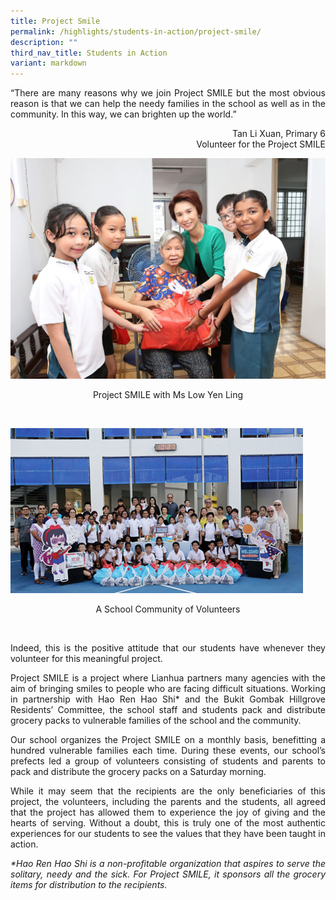 ```yaml
---
title: Project Smile
permalink: /highlights/students-in-action/project-smile/
description: ""
third_nav_title: Students in Action
variant: markdown
---
```

<p style="text-align: justify;">“There are many reasons why we join Project SMILE but the most obvious reason is that we can help the needy families in the school as well as in the community. In this way, we can brighten up the world.”</p>

<p style="text-align: right"> Tan Li Xuan, Primary 6 <br>Volunteer for the Project SMILE</p>

![](/images/Highlights/Project%20Smile/Project_SMILE_with_Ms_Low_Yen_Ling.jpg)
<p style="text-align: center">Project SMILE with Ms Low Yen Ling</p>
<br>

![](/images/Highlights/Project%20Smile/Picture1.png)
<p style="text-align: center">A School Community of Volunteers</p>
<br>
	
<p style="text-align: justify;">Indeed, this is the positive attitude that our students have whenever they volunteer for this meaningful project.</p>  

<p style="text-align: justify;">Project SMILE is a project where Lianhua partners many agencies with the aim of bringing smiles to people who are facing difficult situations. Working in partnership with Hao Ren Hao Shi* and the Bukit Gombak Hillgrove Residents’ Committee, the school staff and students pack and distribute grocery packs to vulnerable families of the school and the community.</p>



<p style="text-align: justify;">Our school organizes the Project SMILE on a monthly basis, benefitting a hundred vulnerable families each time. During these events, our school’s prefects led a group of volunteers consisting of students and parents to pack and distribute the grocery packs on a Saturday morning.</p>

<p style="text-align: justify;">While it may seem that the recipients are the only beneficiaries of this project, the volunteers, including the parents and the students, all agreed that the project has allowed them to experience the joy of giving and the hearts of serving. Without a doubt, this is truly one of the most authentic experiences for our students to see the values that they have been taught in action.</p>

<p style="text-align: justify;"><i>*Hao Ren Hao Shi is a non-profitable organization that aspires to serve the solitary, needy and the sick. For Project SMILE, it sponsors all the grocery items for distribution to the recipients.</i></p>